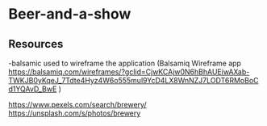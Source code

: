 # Beer-and-a-show





## Resources
-balsamic used to wireframe the application (Balsamiq Wireframe app https://balsamiq.com/wireframes/?gclid=CjwKCAjw0N6hBhAUEiwAXab-TWKJB0yKqeJ_7Tdte4Hyz4W6o555mul9YcD4LX8WnNZJ7LODT6RMoBoCd1YQAvD_BwE )

<!-- image placeholders -->
https://www.pexels.com/search/brewery/
https://unsplash.com/s/photos/brewery
